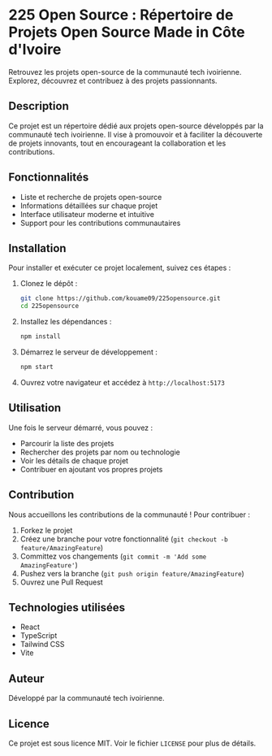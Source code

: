 # 225 Open Source : Répertoire de Projets Open Source Made in Côte d'Ivoire

Retrouvez les projets open-source de la communauté tech ivoirienne. Explorez, découvrez et contribuez à des projets passionnants.

## Description

Ce projet est un répertoire dédié aux projets open-source développés par la communauté tech ivoirienne. Il vise à promouvoir et à faciliter la découverte de projets innovants, tout en encourageant la collaboration et les contributions.

## Fonctionnalités

- Liste et recherche de projets open-source
- Informations détaillées sur chaque projet
- Interface utilisateur moderne et intuitive
- Support pour les contributions communautaires

## Installation

Pour installer et exécuter ce projet localement, suivez ces étapes :

1. Clonez le dépôt :
   ```bash
   git clone https://github.com/kouame09/225opensource.git
   cd 225opensource
   ```

2. Installez les dépendances :
   ```bash
   npm install
   ```

3. Démarrez le serveur de développement :
   ```bash
   npm start
   ```

4. Ouvrez votre navigateur et accédez à `http://localhost:5173`

## Utilisation

Une fois le serveur démarré, vous pouvez :
- Parcourir la liste des projets
- Rechercher des projets par nom ou technologie
- Voir les détails de chaque projet
- Contribuer en ajoutant vos propres projets

## Contribution

Nous accueillons les contributions de la communauté ! Pour contribuer :

1. Forkez le projet
2. Créez une branche pour votre fonctionnalité (`git checkout -b feature/AmazingFeature`)
3. Committez vos changements (`git commit -m 'Add some AmazingFeature'`)
4. Pushez vers la branche (`git push origin feature/AmazingFeature`)
5. Ouvrez une Pull Request

## Technologies utilisées

- React
- TypeScript
- Tailwind CSS
- Vite

## Auteur

Développé par la communauté tech ivoirienne.

## Licence

Ce projet est sous licence MIT. Voir le fichier `LICENSE` pour plus de détails.
